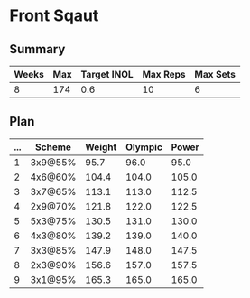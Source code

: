 # Front Sqaut

## Summary

Weeks | Max | Target INOL | Max Reps | Max Sets
--- | --- | --- | --- | ---
8 | 174 | 0.6 | 10 | 6

## Plan

 ... | Scheme | Weight | Olympic | Power
--- | --- | --- | --- | ---
1 | 3x9@55% | 95.7 | 96.0 | 95.0
2 | 4x6@60% | 104.4 | 104.0 | 105.0
3 | 3x7@65% | 113.1 | 113.0 | 112.5
4 | 2x9@70% | 121.8 | 122.0 | 122.5
5 | 5x3@75% | 130.5 | 131.0 | 130.0
6 | 4x3@80% | 139.2 | 139.0 | 140.0
7 | 3x3@85% | 147.9 | 148.0 | 147.5
8 | 2x3@90% | 156.6 | 157.0 | 157.5
9 | 3x1@95% | 165.3 | 165.0 | 165.0

